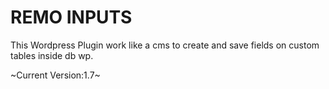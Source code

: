 REMO INPUTS
==============

This Wordpress Plugin work like a cms to create and save fields on custom tables inside db wp. 


~Current Version:1.7~